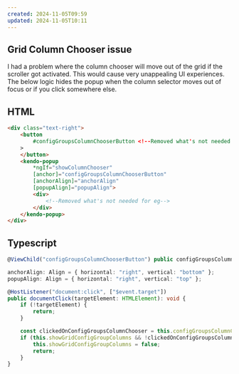 ```yaml
---
created: 2024-11-05T09:59
updated: 2024-11-05T10:11
---
```

## Grid Column Chooser issue

I had a problem where the column chooser will move out of the grid if the scroller got activated. This would cause very unappealing UI experiences. The below logic hides the popup when the column selector moves out of focus or if you click somewhere else.

## HTML

```html
<div class="text-right">
	<button 
		#configGroupsColumnChooserButton <!--Removed what's not needed for eg--> 
	>
	</button>
	<kendo-popup 
		*ngIf="showColumnChooser" 
		[anchor]="configGroupsColumnChooserButton" 
		[anchorAlign]="anchorAlign" 
		[popupAlign]="popupAlign">
		<div>
			<!--Removed what's not needed for eg-->
		</div>
	</kendo-popup>
</div>
```

## Typescript

```typescript
@ViewChild("configGroupsColumnChooserButton") public configGroupsColumnChooserButton: ElementRef;

anchorAlign: Align = { horizontal: "right", vertical: "bottom" };
popupAlign: Align = { horizontal: "right", vertical: "top" };

@HostListener("document:click", ["$event.target"])
public documentClick(targetElement: HTMLElement): void {
	if (!targetElement) {
		return;
	}

	const clickedOnConfigGroupsColumnChooser = this.configGroupsColumnChooserButton?.nativeElement?.contains(targetElement);
	if (this.showGridConfigGroupColumns && !clickedOnConfigGroupsColumnChooser) {
		this.showGridConfigGroupColumns = false;
		return;
	}
}
```

